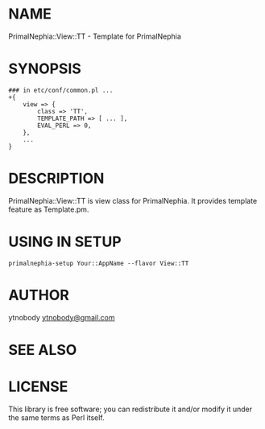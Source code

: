 # NAME

PrimalNephia::View::TT - Template for PrimalNephia

# SYNOPSIS

    ### in etc/conf/common.pl ...
    +{
        view => {
            class => 'TT',
            TEMPLATE_PATH => [ ... ],
            EVAL_PERL => 0,
        },
        ...
    }

# DESCRIPTION

PrimalNephia::View::TT is view class for PrimalNephia. It provides template feature as Template.pm.

# USING IN SETUP

    primalnephia-setup Your::AppName --flavor View::TT

# AUTHOR

ytnobody <ytnobody@gmail.com>

# SEE ALSO

# LICENSE

This library is free software; you can redistribute it and/or modify
it under the same terms as Perl itself.
